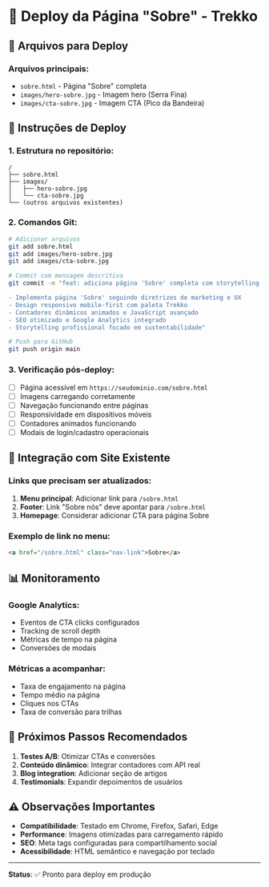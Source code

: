 # 🚀 Deploy da Página "Sobre" - Trekko

## 📁 Arquivos para Deploy

### Arquivos principais:
- `sobre.html` - Página "Sobre" completa
- `images/hero-sobre.jpg` - Imagem hero (Serra Fina)
- `images/cta-sobre.jpg` - Imagem CTA (Pico da Bandeira)

## 🔧 Instruções de Deploy

### 1. **Estrutura no repositório:**
```
/
├── sobre.html
├── images/
│   ├── hero-sobre.jpg
│   └── cta-sobre.jpg
└── (outros arquivos existentes)
```

### 2. **Comandos Git:**
```bash
# Adicionar arquivos
git add sobre.html
git add images/hero-sobre.jpg
git add images/cta-sobre.jpg

# Commit com mensagem descritiva
git commit -m "feat: adiciona página 'Sobre' completa com storytelling e design responsivo

- Implementa página 'Sobre' seguindo diretrizes de marketing e UX
- Design responsivo mobile-first com paleta Trekko
- Contadores dinâmicos animados e JavaScript avançado
- SEO otimizado e Google Analytics integrado
- Storytelling profissional focado em sustentabilidade"

# Push para GitHub
git push origin main
```

### 3. **Verificação pós-deploy:**
- [ ] Página acessível em `https://seudominio.com/sobre.html`
- [ ] Imagens carregando corretamente
- [ ] Navegação funcionando entre páginas
- [ ] Responsividade em dispositivos móveis
- [ ] Contadores animados funcionando
- [ ] Modais de login/cadastro operacionais

## 🔗 Integração com Site Existente

### Links que precisam ser atualizados:
1. **Menu principal**: Adicionar link para `/sobre.html`
2. **Footer**: Link "Sobre nós" deve apontar para `/sobre.html`
3. **Homepage**: Considerar adicionar CTA para página Sobre

### Exemplo de link no menu:
```html
<a href="/sobre.html" class="nav-link">Sobre</a>
```

## 📊 Monitoramento

### Google Analytics:
- Eventos de CTA clicks configurados
- Tracking de scroll depth
- Métricas de tempo na página
- Conversões de modais

### Métricas a acompanhar:
- Taxa de engajamento na página
- Tempo médio na página
- Cliques nos CTAs
- Taxa de conversão para trilhas

## 🎯 Próximos Passos Recomendados

1. **Testes A/B**: Otimizar CTAs e conversões
2. **Conteúdo dinâmico**: Integrar contadores com API real
3. **Blog integration**: Adicionar seção de artigos
4. **Testimonials**: Expandir depoimentos de usuários

## ⚠️ Observações Importantes

- **Compatibilidade**: Testado em Chrome, Firefox, Safari, Edge
- **Performance**: Imagens otimizadas para carregamento rápido
- **SEO**: Meta tags configuradas para compartilhamento social
- **Acessibilidade**: HTML semântico e navegação por teclado

---

**Status**: ✅ Pronto para deploy em produção

